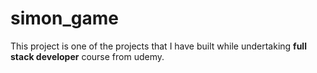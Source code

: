 # simon_game
This project is one of the projects that I have built while undertaking <b>full stack developer</b> course from udemy.
